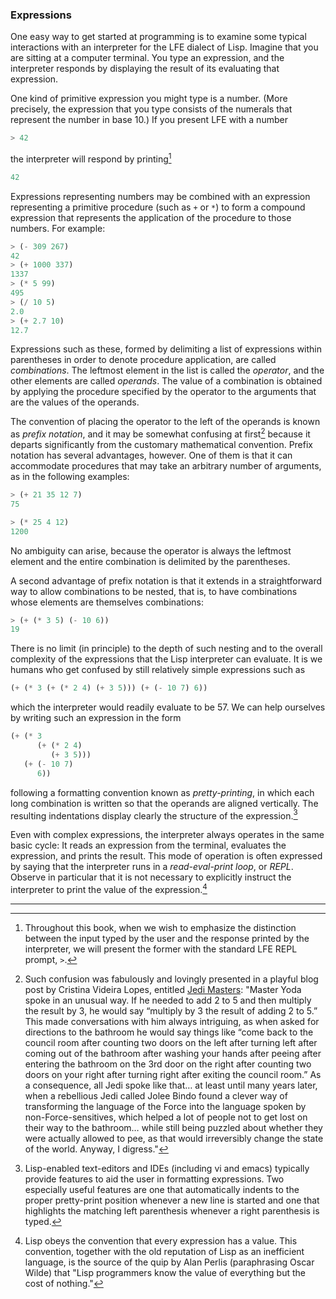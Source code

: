 ### Expressions

One easy way to get started at programming is to examine some typical interactions with an interpreter for the LFE dialect of Lisp. Imagine that you are sitting at a computer terminal. You type an expression, and the interpreter responds by displaying the result of its evaluating that expression.

One kind of primitive expression you might type is a number. (More precisely, the expression that you type consists of the numerals that represent the number in base 10.) If you present LFE with a number

```lisp
> 42
```

the interpreter will respond by printing[^1]

```lisp
42
```

Expressions representing numbers may be combined with an expression representing a primitive procedure (such as ``+`` or ``*``) to form a compound expression that represents the application of the procedure to those numbers. For example:

```lisp
> (- 309 267)
42
> (+ 1000 337)
1337
> (* 5 99)
495
> (/ 10 5)
2.0
> (+ 2.7 10)
12.7
```

Expressions such as these, formed by delimiting a list of expressions within parentheses in order to denote procedure application, are called *combinations*. The leftmost element in the list is called the *operator*, and the other elements are called *operands*. The value of a combination is obtained by applying the procedure specified by the operator to the arguments that are the values of the operands.

The convention of placing the operator to the left of the operands is known as *prefix notation*, and it may be somewhat confusing at first[^2] because it departs significantly from the customary mathematical convention. Prefix notation has several advantages, however. One of them is that it can accommodate procedures that may take an arbitrary number of arguments, as in the following examples:

```lisp
> (+ 21 35 12 7)
75

> (* 25 4 12)
1200
```

No ambiguity can arise, because the operator is always the leftmost element and the entire combination is delimited by the parentheses.

A second advantage of prefix notation is that it extends in a straightforward way to allow combinations to be nested, that is, to have combinations whose elements are themselves combinations:

```lisp
> (+ (* 3 5) (- 10 6))
19
```

There is no limit (in principle) to the depth of such nesting and to the overall complexity of the expressions that the Lisp interpreter can evaluate. It is we humans who get confused by still relatively simple expressions such as

```lisp
(+ (* 3 (+ (* 2 4) (+ 3 5))) (+ (- 10 7) 6))
```

which the interpreter would readily evaluate to be 57. We can help ourselves by writing such an expression in the form

```lisp
(+ (* 3
      (+ (* 2 4)
         (+ 3 5)))
   (+ (- 10 7)
      6))
```

following a formatting convention known as *pretty-printing*, in which each long combination is written so that the operands are aligned vertically. The resulting indentations display clearly the structure of the expression.[^3]

Even with complex expressions, the interpreter always operates in the same basic cycle: It reads an expression from the terminal, evaluates the expression, and prints the result. This mode of operation is often expressed by saying that the interpreter runs in a *read-eval-print loop*, or *REPL*. Observe in particular that it is not necessary to explicitly instruct the interpreter to print the value of the expression.[^4]

----

[^1]: Throughout this book, when we wish to emphasize the distinction between the input typed by the user and the response printed by the interpreter, we will present the former with the standard LFE REPL prompt, ``>``. 

[^2]: Such confusion was fabulously and lovingly presented in a playful blog post by Cristina Videira Lopes, entitled [Jedi Masters](http://tagide.com/blog/2014/10/jedi-masters/): "Master Yoda spoke in an unusual way. If he needed to add 2 to 5 and then multiply the result by 3, he would say “multiply by 3 the result of adding 2 to 5.” This made conversations with him always intriguing, as when asked for directions to the bathroom he would say things like “come back to the council room after counting two doors on the left after turning left after coming out of the bathroom after washing your hands after peeing after entering the bathroom on the 3rd door on the right after counting two doors on your right after turning right after exiting the council room.” As a consequence, all Jedi spoke like that… at least until many years later, when a rebellious Jedi called Jolee Bindo found a clever way of transforming the language of the Force into the language spoken by non-Force-sensitives, which helped a lot of people not to get lost on their way to the bathroom… while still being puzzled about whether they were actually allowed to pee, as that would irreversibly change the state of the world. Anyway, I digress."

[^3]: Lisp-enabled text-editors and IDEs (including vi and emacs) typically provide features to aid the user in formatting expressions. Two especially useful features are one that automatically indents to the proper pretty-print position whenever a new line is started and one that highlights the matching left parenthesis whenever a right parenthesis is typed. 

[^4]: Lisp obeys the convention that every expression has a value. This convention, together with the old reputation of Lisp as an inefficient language, is the source of the quip by Alan Perlis (paraphrasing Oscar Wilde) that "Lisp programmers know the value of everything but the cost of nothing."









